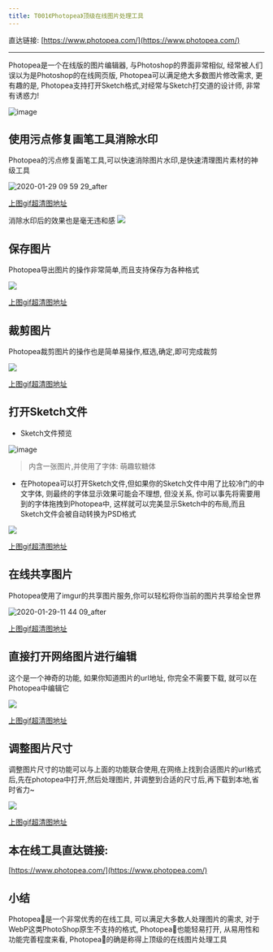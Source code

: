 ```yaml
---
title: T001《Photopea》顶级在线图片处理工具
---
```



直达链接: [https://www.photopea.com/](https://www.photopea.com/)

---


Photopea是一个在线版的图片编辑器, 与Photoshop的界面非常相似, 经常被人们误以为是Photoshop的在线网页版, Photopea可以满足绝大多数图片修改需求, 更有趣的是, Photopea支持打开Sketch格式,对经常与Sketch打交道的设计师, 非常有诱惑力!

![image](https://www.v2fy.com/asset/0i/OnlineToolsBook/OnlineToolsBookMD/T001-photopea.assets/73320130-53a4b280-4279-11ea-82d2-9416efaa52bc.png)


## 使用污点修复画笔工具消除水印

Photopea的污点修复画笔工具,可以快速消除图片水印,是快速清理图片素材的神级工具

![2020-01-29 09 59 29_after](https://www.v2fy.com/asset/0i/OnlineToolsBook/OnlineToolsBookMD/T001-photopea.assets/73322304-8b165d80-427f-11ea-85d3-71a05a73af6c.gif)

[上图gif超清图地址](https://user-images.githubusercontent.com/15868458/73322307-8baef400-427f-11ea-8749-57aefba3d223.gif)

消除水印后的效果也是毫无违和感
![](https://www.v2fy.com/asset/0i/OnlineToolsBook/OnlineToolsBookMD/T001-photopea.assets/73323302-f82af280-4281-11ea-9aa0-acfdd7fe25b3.png)

## 保存图片


Photopea导出图片的操作非常简单,而且支持保存为各种格式

![](https://www.v2fy.com/asset/0i/OnlineToolsBook/OnlineToolsBookMD/T001-photopea.assets/73322832-64a4f200-4280-11ea-8eea-06e896cbcdfd.gif)

[上图gif超清图地址](https://user-images.githubusercontent.com/15868458/73322831-64a4f200-4280-11ea-897b-f358b85f2728.gif)

## 裁剪图片

Photopea裁剪图片的操作也是简单易操作,框选,确定,即可完成裁剪

![](https://www.v2fy.com/asset/0i/OnlineToolsBook/OnlineToolsBookMD/T001-photopea.assets/73324183-0c242380-4285-11ea-855d-b2235af6d97a.gif)

[上图gif超清图地址](https://user-images.githubusercontent.com/15868458/73324182-0b8b8d00-4285-11ea-9010-bd5f19000f8a.gif)


## 打开Sketch文件

- Sketch文件预览

![image](https://www.v2fy.com/asset/0i/OnlineToolsBook/OnlineToolsBookMD/T001-photopea.assets/73325312-03cde780-4289-11ea-951a-90c5068a892b.png)
> 内含一张图片,并使用了字体: 萌趣软糖体 


- 在Photopea可以打开Sketch文件,但如果你的Sketch文件中用了比较冷门的中文字体, 则最终的字体显示效果可能会不理想, 但没关系, 你可以事先将需要用到的字体拖拽到Photopea中, 这样就可以完美显示Sketch中的布局,而且Sketch文件会被自动转换为PSD格式

![](https://www.v2fy.com/asset/0i/OnlineToolsBook/OnlineToolsBookMD/T001-photopea.assets/73325588-0846d000-428a-11ea-9981-57cc43cccfb6.gif)

[上图gif超清图地址](https://user-images.githubusercontent.com/15868458/73325589-08df6680-428a-11ea-9cfa-da5822f5b09e.gif)


## 在线共享图片

Photopea使用了imgur的共享图片服务,你可以轻松将你当前的图片共享给全世界

![2020-01-29-11 44 09_after](https://www.v2fy.com/asset/0i/OnlineToolsBook/OnlineToolsBookMD/T001-photopea.assets/73326473-409bdd80-428d-11ea-8b52-74c9023179c7.gif)

[上图gif超清图地址](https://user-images.githubusercontent.com/15868458/73326472-40034700-428d-11ea-9400-a55ae895af22.gif)


## 直接打开网络图片进行编辑

这个是一个神奇的功能, 如果你知道图片的url地址, 你完全不需要下载, 就可以在Photopea中编辑它

![](https://www.v2fy.com/asset/0i/OnlineToolsBook/OnlineToolsBookMD/T001-photopea.assets/73327564-6fb44e00-4291-11ea-994d-61d559645b07.gif)

[上图gif超清图地址](https://user-images.githubusercontent.com/15868458/73327565-6fb44e00-4291-11ea-9c81-7ecdf5cf6db1.gif)


## 调整图片尺寸
调整图片尺寸的功能可以与上面的功能联合使用,在网络上找到合适图片的url格式后,先在photopea中打开,然后处理图片, 并调整到合适的尺寸后,再下载到本地,省时省力~


![](https://www.v2fy.com/asset/0i/OnlineToolsBook/OnlineToolsBookMD/T001-photopea.assets/73328074-69bf6c80-4293-11ea-94e3-c8b4ddf1f4ac.gif)

[上图gif超清图地址](https://user-images.githubusercontent.com/15868458/73328073-6926d600-4293-11ea-832f-752dec6766de.gif)


## 本在线工具直达链接:

[https://www.photopea.com/](https://www.photopea.com/)


## 小结
Photopea是一个非常优秀的在线工具, 可以满足大多数人处理图片的需求, 对于WebP这类PhotoShop原生不支持的格式, Photopea也能轻易打开, 从易用性和功能完善程度来看, Photopea的确是称得上顶级的在线图片处理工具